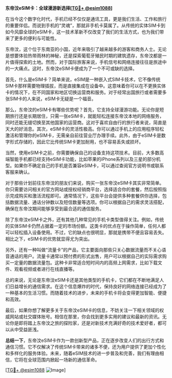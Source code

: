 **东帝汶eSIM卡：全球漫游新选择[[TG💪+ @esim1088](https://t.me/s/esim1088)]**

在当今这个数字化时代，手机已经不仅仅是通讯工具，更是我们生活、工作和旅行的重要伴侣。而说到手机的“灵魂”，那就非手机卡莫属了。从传统的实体SIM卡到如今风靡全球的eSIM卡，这一技术革新不仅改变了我们的生活方式，也为我们带来了更多的便利与可能性。

东帝汶，这个位于东南亚的小国，近年来吸引了越来越多的游客和商务人士。无论是想要体验热带雨林的神秘，还是探索葡萄牙殖民时期的建筑遗存，东帝汶都是一片值得探索的土地。然而，对于国际旅客来说，手机信号和网络连接往往是旅途中的一大痛点。这时，东帝汶eSIM卡便成为了一个不可或缺的选择。

首先，什么是eSIM卡？简单来说，eSIM是一种嵌入式SIM卡技术，它不像传统SIM卡那样需要物理插拔，而是直接集成在设备中。这意味着你可以在不更换实体卡的情况下，在不同国家和地区切换运营商和服务。对于经常出国旅行或者需要多张SIM卡的人来说，eSIM卡无疑是一个福音。

那么，东帝汶的eSIM卡有哪些优势呢？首先，它支持全球漫游功能。无论你是短期旅行还是长期居住，只需一张eSIM卡，就能轻松连接东帝汶本地的网络服务，同时还能无缝切换至其他国家的运营商。这对于喜欢自由行的旅行者来说，简直是天大的好消息。其次，eSIM卡的灵活性极高。你可以通过手机上的应用程序轻松激活和管理你的eSIM卡，无需亲自前往营业厅办理手续。此外，由于eSIM卡是数字形式存储的，因此它比传统SIM卡更加耐用，也不容易丢失或损坏。

当然，使用eSIM卡之前，你需要确保自己的设备支持这项技术。目前，大多数高端智能手机都已经支持eSIM卡功能，比如苹果的iPhone系列以及三星的部分机型。如果你不确定自己的手机是否兼容eSIM卡，可以通过查阅官方说明书或联系客服来确认。

对于那些计划前往东帝汶的朋友们来说，购买一张东帝汶eSIM卡其实非常简单。你只需要访问相关的官方网站或授权经销商平台，选择适合你的套餐，然后按照指示完成购买和激活流程即可。通常情况下，这些平台会提供多种套餐供你选择，包括数据流量、通话分钟数以及短信数量等选项。你可以根据自己的需求灵活搭配，确保在东帝汶期间能够享受到最合适的通信服务。

除了东帝汶eSIM卡之外，还有其他几种常见的手机卡类型值得关注。例如，传统的实体SIM卡仍然占据着一定的市场份额。这类卡的优点在于操作简单，任何人都可以轻松插入设备使用。不过，它的缺点也很明显，那就是携带不便且容易丢失。相比之下，eSIM卡的优势就显得尤为突出。

另外，还有一种叫做“流量卡”的产品，它主要面向那些只关心数据流量而不关心语音通话的用户。流量卡通常以预付费的形式出售，用户可以根据自己的实际需求购买一定量的数据流量包。这种卡非常适合短时间内的高频上网需求，比如下载文件、观看视频或者进行在线直播等。

总的来说，无论是东帝汶eSIM卡还是其他类型的手机卡，它们都在不断地满足人们日益增长的通信需求。在这个信息爆炸的时代，保持良好的网络连接已经成为了一种基本的生活习惯。而随着技术的进步，未来的手机卡将会变得更加智能、便捷和高效。

最后，如果你想了解更多关于东帝汶eSIM卡的信息，不妨关注一下相关领域的权威网站或社交媒体账号。相信在那里，你会找到更多实用的建议和最新的资讯。无论你是即将踏上东帝汶之旅的探险家，还是对新技术充满好奇的技术爱好者，都可以从中受益匪浅。

**总结一下**，东帝汶eSIM卡作为一款创新型产品，正在逐步改变人们的出行方式和通信习惯。它不仅解决了传统SIM卡带来的诸多不便，还为用户提供了更加个性化和多样化的服务体验。未来，随着eSIM技术的进一步普及和完善，我们有理由相信，它将在全球范围内掀起一场新的通信革命。

[[TG💪+ @esim1088](https://t.me/s/esim1088) ![Image](https://i.postimg.cc/4NQfJmqS/Snipaste-2025-05-13-00-14-12.png)]